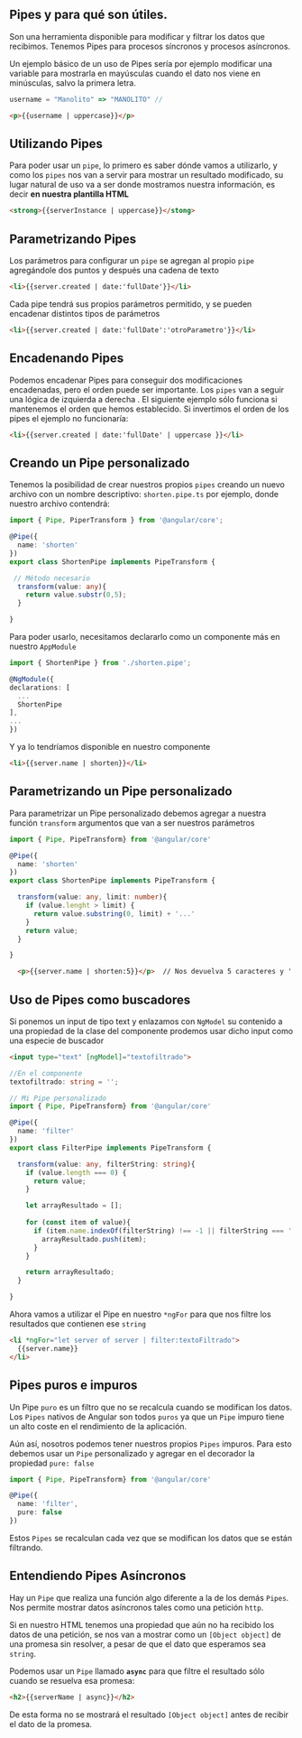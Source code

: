 
## Pipes y para qué son útiles.

Son una herramienta disponible para modificar y filtrar los datos que recibimos. Tenemos Pipes para procesos síncronos y procesos asíncronos. 

Un ejemplo básico de un uso de Pipes sería por ejemplo modificar una variable para mostrarla en mayúsculas cuando el dato nos viene en minúsculas, salvo la primera letra.

```typescript
username = "Manolito" => "MANOLITO" //

```

```html
<p>{{username | uppercase}}</p>
```

## Utilizando Pipes

Para poder usar un `pipe`, lo primero es saber dónde vamos a utilizarlo, y como los `pipes` nos van a servir para mostrar un resultado modificado, su  lugar natural de uso va a ser donde mostramos nuestra información, es decir **en nuestra plantilla HTML**

```html
<strong>{{serverInstance | uppercase}}</stong>
```


## Parametrizando Pipes


Los parámetros para configurar un `pipe` se agregan al propio `pipe` agregándole dos puntos y después una cadena de texto

```html
<li>{{server.created | date:'fullDate'}}</li>
```

Cada pipe tendrá sus propios parámetros permitido, y se pueden encadenar distintos tipos de parámetros
```html
<li>{{server.created | date:'fullDate':'otroParametro'}}</li>
```

## Encadenando Pipes

Podemos encadenar Pipes para conseguir dos modificaciones encadenadas, pero el orden puede ser importante. Los `pipes` van a seguir una lógica de izquierda a derecha . El siguiente ejemplo sólo funciona si mantenemos el orden que hemos establecido. Si invertimos el orden de los pipes el ejemplo no funcionaría:

```html
<li>{{server.created | date:'fullDate' | uppercase }}</li>
```


## Creando un Pipe personalizado

Tenemos la posibilidad de crear nuestros propios `pipes` creando un nuevo archivo con un nombre descriptivo: `shorten.pipe.ts` por ejemplo, donde nuestro archivo contendrá:
```typescript
import { Pipe, PiperTransform } from '@angular/core';

@Pipe({
  name: 'shorten'
})
export class ShortenPipe implements PipeTransform {

 // Método necesario
  transform(value: any){
    return value.substr(0,5);
  }

}
```

Para poder usarlo, necesitamos declararlo como un componente más en nuestro `AppModule`

```typescript
import { ShortenPipe } from './shorten.pipe';

@NgModule({
declarations: [
  ...
  ShortenPipe
],
...
})
```

Y ya lo tendríamos disponible en nuestro componente

```html
<li>{{server.name | shorten}}</li>
```


## Parametrizando un Pipe personalizado

Para parametrizar un Pipe personalizado debemos agregar a nuestra función `transform` argumentos que van a ser nuestros parámetros

```typescript
import { Pipe, PipeTransform} from '@angular/core'

@Pipe({
  name: 'shorten'
})
export class ShortenPipe implements PipeTransform {

  transform(value: any, limit: number){
    if (value.lenght > limit) {
      return value.substring(0, limit) + '...'
    }
    return value;
  }

}

```

```html
  <p>{{server.name | shorten:5}}</p>  // Nos devuelva 5 caracteres y '...', p.e. 'Produ...'
```

## Uso de Pipes como buscadores

Si ponemos un input de tipo text y enlazamos con `NgModel` su contenido a una propiedad de la clase del componente prodemos usar dicho input como una especie de buscador

```html
<input type="text" [ngModel]="textofiltrado">
```

```typescript
//En el componente
textofiltrado: string = '';
```

```typescript
// Mi Pipe personalizado
import { Pipe, PipeTransform} from '@angular/core'

@Pipe({
  name: 'filter'
})
export class FilterPipe implements PipeTransform {

  transform(value: any, filterString: string){
    if (value.length === 0) {
      return value;
    }

    let arrayResultado = [];
    
	for (const item of value){
	  if (item.name.indexOf(filterString) !== -1 || filterString === ''){
	    arrayResultado.push(item);
	  }
	}

    return arrayResultado;
  }

}
```

Ahora vamos a utilizar el Pipe en nuestro `*ngFor` para que nos filtre los resultados que contienen ese `string`

```html
<li *ngFor="let server of server | filter:textoFiltrado">
  {{server.name}}
</li>
```


## Pipes puros e impuros

Un Pipe `puro` es un filtro que no se recalcula cuando se modifican los datos. Los `Pipes` nativos de Angular son todos `puros` ya que un `Pipe` impuro tiene un alto coste en el rendimiento de la aplicación.

Aún así, nosotros podemos tener nuestros propios `Pipes` impuros. Para esto debemos usar un `Pipe` personalizado y agregar en el decorador la propiedad `pure: false`

```typescript
import { Pipe, PipeTransform} from '@angular/core'

@Pipe({
  name: 'filter',
  pure: false
})
```

Estos `Pipes` se recalculan cada vez que se modifican los datos que se están filtrando.

## Entendiendo Pipes Asíncronos

Hay un `Pipe` que realiza una función algo diferente a la de los demás `Pipes`. Nos permite mostrar datos asíncronos tales como una petición `http`.

Si en nuestro HTML tenemos una propiedad que aún no ha recibido los datos de una petición, se nos van a mostrar como un `[Object object]` de una promesa sin resolver, a pesar de que el dato que esperamos sea `string`.

Podemos usar un `Pipe` llamado **`async`** para que filtre el resultado sólo cuando se resuelva esa promesa:

```html
<h2>{{serverName | async}}</h2>
```

De esta forma no se mostrará el resultado `[Object object]` antes de recibir el dato de la promesa.